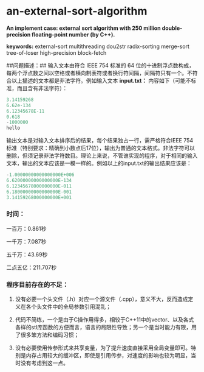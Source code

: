 # an-external-sort-algorithm

**An implement case: external sort algorithm with 250 million double-precision floating-point number (by C++).**

**keywords:**  external-sort multithreading dou2str radix-sorting merge-sort tree-of-loser high-precision block-fetch

##问题描述：##
输入文本由符合 IEEE 754 标准的 64 位的十进制浮点数构成，每两个浮点数之间以空格或者横向制表符或者换行符间隔，间隔符只有一个。不符合以上描述的文本都是非法字符。例如输入文本 **input.txt：** 内容如下（可能不标准，而且含有非法字符）：

```C++
3.14159268
6.62e-134
6.12345678E-11
0.618
-1000000
hello
```

输出文本是对输入文本排序后的结果，每个结果独占一行，需严格符合IEEE 754标准（特别要求：精确到小数点后17位），输出为普通的文本格式。非法字符可以删除，但须记录非法字符数目。理论上来说，不管谁实现的程序，对于相同的输入文本，输出的文本应该是一模一样的。例如以上的input.txt的输出结果应该是：

```C++
-1.00000000000000000E+006
6.62000000000000000E-134
6.12345678000000000E-011
6.18000000000000000E-001
3.14159268000000000E+001
```

### 时间： ###

一百万：0.861秒

一千万：7.087秒

五千万：43.69秒

二点五亿：211.707秒


### **程序目前存在的不足：**

1. 没有必要一个头文件（.h）对应一个源文件（.cpp），意义不大，反而造成定义在各个头文件中的全局参数引用混乱；

2. 代码不简练，一个是由于C操作用得多，相较于C++11中的vector、以及各式各样的stl库函数的方便而言，语言的局限性导致；另一个是当时能力有限，用了很多笨方法和编码习惯；

3. 没有必要使用传参形式来共享变量，为了提升速度直接采用全局变量即可。特别是内存占用较大的缓冲区，即使是引用传参，对速度的影响也较为明显，当时没有考虑到这一点。